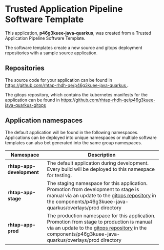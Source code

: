 # Trusted Application Pipeline Software Template

This application, **p46g3kuee-java-quarkus**, was created from a Trusted Application Pipeline Software Template.

The software templates create a new source and gitops deployment repositories with a sample source application. 

## Repositories

The source code for your application can be found in [https://github.com/rhtap-rhdh-qe/p46g3kuee-java-quarkus ](https://github.com/rhtap-rhdh-qe/p46g3kuee-java-quarkus ).
 
The gitops repository, which contains the kubernetes manifests for the application can be found in 
[https://github.com/rhtap-rhdh-qe/p46g3kuee-java-quarkus-gitops ](https://github.com/rhtap-rhdh-qe/p46g3kuee-java-quarkus-gitops ) 

## Application namespaces 

The default application will be found in the following namespaces. Applications can be deployed into unique namespaces or multiple software templates can also bet generated into the same group namespaces.  

|  Namespace   |  Description   |  
| -------- | -------- |   
| **rhtap-app-development** | The default application during development. Every build will be deployed to this namespace for testing. | 
| **rhtap-app-stage** | The staging namespace for this application. Promotion from development to stage is manual via an update to the [gitops repository](https://github.com/rhtap-rhdh-qe/p46g3kuee-java-quarkus-gitops ) in the components/p46g3kuee-java-quarkus/overlays/prod directory |  
| **rhtap-app-prod** | The production namespace for this application. Promotion from stage to production is manual via an update to the [gitops repository](https://github.com/rhtap-rhdh-qe/p46g3kuee-java-quarkus-gitops ) in the components/p46g3kuee-java-quarkus/overlays/prod directory | 